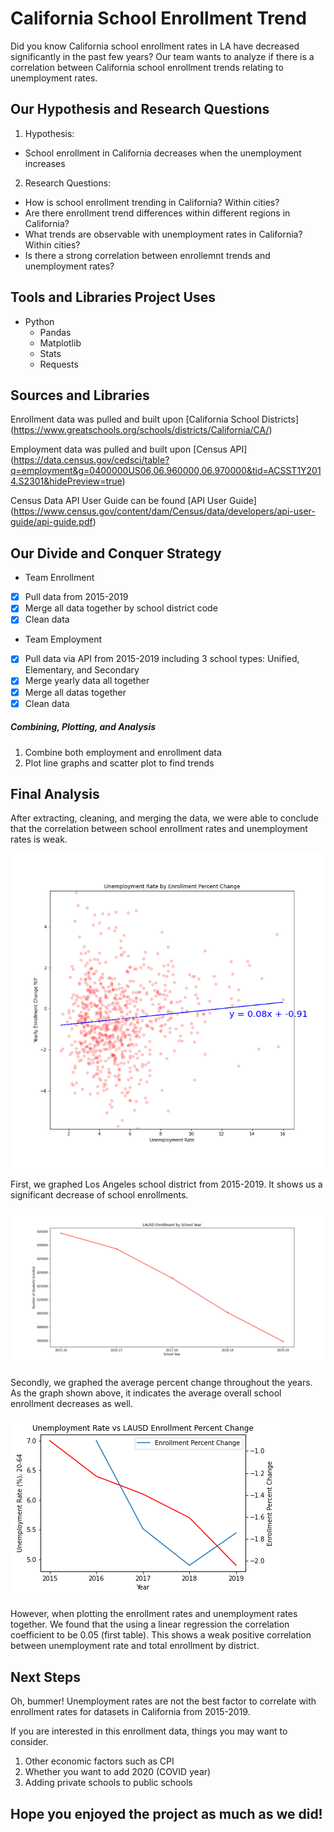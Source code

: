 # California School Enrollment Trend
Did you know California school enrollment rates in LA have decreased significantly in the past few years? Our team wants to analyze if there is a correlation between California school enrollment trends relating to unemployment rates. 

## Our Hypothesis and Research Questions
1. Hypothesis: 
- School enrollment in California decreases when the unemployment increases
2. Research Questions:
- How is school enrollment trending in California? Within cities?
- Are there enrollment trend differences within different regions in California?
- What trends are observable with unemployment rates in California? Within cities?
- Is there a strong correlation between enrollemnt trends and unemployment rates?

## Tools and Libraries Project Uses
- Python
  - Pandas
  - Matplotlib
  - Stats
  - Requests
  
## Sources and Libraries 
Enrollment data was pulled and built upon [California School Districts] (https://www.greatschools.org/schools/districts/California/CA/)

Employment data was pulled and built upon [Census API] (https://data.census.gov/cedsci/table?q=employment&g=0400000US06,06.960000,06.970000&tid=ACSST1Y2014.S2301&hidePreview=true)

Census Data API User Guide can be found [API User Guide] (https://www.census.gov/content/dam/Census/data/developers/api-user-guide/api-guide.pdf)

## Our Divide and Conquer Strategy 
- Team Enrollment 
- [x] Pull data from 2015-2019 
- [x] Merge all data together by school district code
- [x] Clean data
- Team Employment
- [x] Pull data via API from 2015-2019 including 3 school types: Unified, Elementary, and Secondary
- [x] Merge yearly data all together 
- [x] Merge all datas together
- [x] Clean data

##### Combining, Plotting, and Analysis
1. Combine both employment and enrollment data
2. Plot line graphs and scatter plot to find trends

## Final Analysis
After extracting, cleaning, and merging the data, we were able to conclude that the correlation between school enrollment rates and unemployment rates is weak.

![Alt text](Visualization/unemp_vs_yoy_enroll_change.png?raw=true "correlation")

First, we graphed Los Angeles school district from 2015-2019. It shows us a significant decrease of school enrollments.

![Alt text](Visualization/LAUSD_enrollment_trend.png?raw=true "LAUSD Enrollment Trends")

Secondly, we graphed the average percent change throughout the years. As the graph shown above, it indicates the average overall school enrollment decreases as well. 

![Alt text](Visualization/LAUSD_enrollchange_unemployment.png?raw=true "ca_average_percent_change")


However, when plotting the enrollment rates and unemployment rates together. We found that the using a linear regression the correlation coefficient to be 0.05 (first table). This shows a weak positive correlation between unemployment rate and total enrollment by district. 

## Next Steps

Oh, bummer! Unemployment rates are not the best factor to correlate with enrollment rates for datasets in California from 2015-2019. 

If you are interested in this enrollment data, things you may want to consider.
1. Other economic factors such as CPI
2. Whether you want to add 2020 (COVID year)
3. Adding private schools to public schools

## Hope you enjoyed the project as much as we did!








